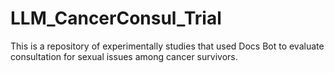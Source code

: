 # LLM_CancerConsul_Trial
This is a repository of experimentally studies that used Docs Bot to evaluate consultation for sexual issues among cancer survivors.
